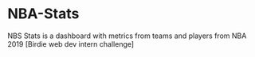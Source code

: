 # NBA-Stats
NBS Stats is a dashboard with metrics from teams and players from NBA 2019 [Birdie web dev intern challenge]
